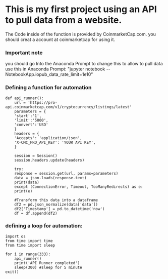 # This is my first project using an API to pull data from a website.

The Code inside of the function is provided by CoinmarketCap.com.
you should creat a account at coinmarketcap for using it.

### Important note
you should go Into the Anaconda Prompt to change this to allow to pull data 
use this in Anaconda Prompt: "jupyter notebook --NotebookApp.iopub_data_rate_limit=1e10"

### Defining a function for automation

    def api_runner():
        url = 'https://pro-api.coinmarketcap.com/v1/cryptocurrency/listings/latest'
        parameters = {
        'start':'1',
        'limit':'5000',
        'convert':'USD'
        }
        headers = {
        'Accepts': 'application/json',
        'X-CMC_PRO_API_KEY': 'YOUR API KEY',
        }

        session = Session()
        session.headers.update(headers)

        try:
        response = session.get(url, params=parameters)
        data = json.loads(response.text)
        print(data)
        except (ConnectionError, Timeout, TooManyRedirects) as e:
        print(e)
        
        #Transform this data into a dataframe
        df2 = pd.json_normalize(data['data'])
        df2['Timestamp'] = pd.to_datetime('now')
        df = df.append(df2)
    
### defining a loop for automation:
    import os 
    from time import time
    from time import sleep

    for i in range(333):
        api_runner()
        print('API Runner completed')
        sleep(300) #sleep for 5 minute
    exit()



    
